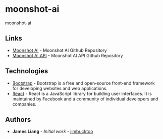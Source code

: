 # moonshot-ai

moonshot-ai

## Links

- [Moonshot AI](https://github.com/jimbucktoo/moonshot-ai/) - Moonshot AI Github Repository
- [Moonshot AI API](https://github.com/jimbucktoo/moonshot-ai-api/) - Moonshot AI API Github Repository

## Technologies

- [Bootstrap](https://www.getbootstrap.com/) - Bootstrap is a free and open-source front-end framework for developing websites and web applications.
- [React](https://reactjs.org/) - React is a JavaScript library for building user interfaces. It is maintained by Facebook and a community of individual developers and companies.

## Authors

- **James Liang** - _Initial work_ - [jimbucktoo](https://github.com/jimbucktoo/)

